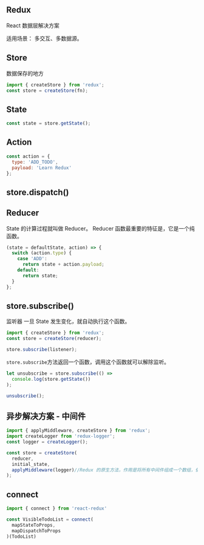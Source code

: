 ## Redux
React 数据层解决方案

适用场景： 多交互、多数据源。

## Store
数据保存的地方

```js
import { createStore } from 'redux';
const store = createStore(fn);
```
## State

```js
const state = store.getState();
```

## Action

```js
const action = {
  type: 'ADD_TODO',
  payload: 'Learn Redux'
};
```

## store.dispatch()

## Reducer

 State 的计算过程就叫做 Reducer。
 Reducer 函数最重要的特征是，它是一个纯函数。

```js
(state = defaultState, action) => {
  switch (action.type) {
    case 'ADD':
      return state + action.payload;
    default: 
      return state;
  }
};
```

## store.subscribe()
监听器
一旦 State 发生变化，就自动执行这个函数。

```js
import { createStore } from 'redux';
const store = createStore(reducer);

store.subscribe(listener);
```

`store.subscribe`方法返回一个函数，调用这个函数就可以解除监听。
```js
let unsubscribe = store.subscribe(() =>
  console.log(store.getState())
);

unsubscribe();
```

## 异步解决方案 - 中间件
```js
import { applyMiddleware, createStore } from 'redux';
import createLogger from 'redux-logger';
const logger = createLogger();

const store = createStore(
  reducer,
  initial_state,
  applyMiddleware(logger)//Redux 的原生方法，作用是将所有中间件组成一个数组，依次执行。
);
```

## connect

```js
import { connect } from 'react-redux'

const VisibleTodoList = connect(
  mapStateToProps,
  mapDispatchToProps
)(TodoList)
```